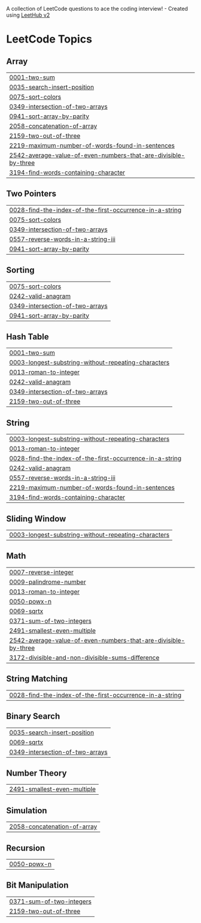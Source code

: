 A collection of LeetCode questions to ace the coding interview! - Created using [LeetHub v2](https://github.com/arunbhardwaj/LeetHub-2.0)
<!---LeetCode Topics Start-->
# LeetCode Topics
## Array
|  |
| ------- |
| [0001-two-sum](https://github.com/Faizfavaz4646/myleetcode/tree/master/0001-two-sum) |
| [0035-search-insert-position](https://github.com/Faizfavaz4646/myleetcode/tree/master/0035-search-insert-position) |
| [0075-sort-colors](https://github.com/Faizfavaz4646/myleetcode/tree/master/0075-sort-colors) |
| [0349-intersection-of-two-arrays](https://github.com/Faizfavaz4646/myleetcode/tree/master/0349-intersection-of-two-arrays) |
| [0941-sort-array-by-parity](https://github.com/Faizfavaz4646/myleetcode/tree/master/0941-sort-array-by-parity) |
| [2058-concatenation-of-array](https://github.com/Faizfavaz4646/myleetcode/tree/master/2058-concatenation-of-array) |
| [2159-two-out-of-three](https://github.com/Faizfavaz4646/myleetcode/tree/master/2159-two-out-of-three) |
| [2219-maximum-number-of-words-found-in-sentences](https://github.com/Faizfavaz4646/myleetcode/tree/master/2219-maximum-number-of-words-found-in-sentences) |
| [2542-average-value-of-even-numbers-that-are-divisible-by-three](https://github.com/Faizfavaz4646/myleetcode/tree/master/2542-average-value-of-even-numbers-that-are-divisible-by-three) |
| [3194-find-words-containing-character](https://github.com/Faizfavaz4646/myleetcode/tree/master/3194-find-words-containing-character) |
## Two Pointers
|  |
| ------- |
| [0028-find-the-index-of-the-first-occurrence-in-a-string](https://github.com/Faizfavaz4646/myleetcode/tree/master/0028-find-the-index-of-the-first-occurrence-in-a-string) |
| [0075-sort-colors](https://github.com/Faizfavaz4646/myleetcode/tree/master/0075-sort-colors) |
| [0349-intersection-of-two-arrays](https://github.com/Faizfavaz4646/myleetcode/tree/master/0349-intersection-of-two-arrays) |
| [0557-reverse-words-in-a-string-iii](https://github.com/Faizfavaz4646/myleetcode/tree/master/0557-reverse-words-in-a-string-iii) |
| [0941-sort-array-by-parity](https://github.com/Faizfavaz4646/myleetcode/tree/master/0941-sort-array-by-parity) |
## Sorting
|  |
| ------- |
| [0075-sort-colors](https://github.com/Faizfavaz4646/myleetcode/tree/master/0075-sort-colors) |
| [0242-valid-anagram](https://github.com/Faizfavaz4646/myleetcode/tree/master/0242-valid-anagram) |
| [0349-intersection-of-two-arrays](https://github.com/Faizfavaz4646/myleetcode/tree/master/0349-intersection-of-two-arrays) |
| [0941-sort-array-by-parity](https://github.com/Faizfavaz4646/myleetcode/tree/master/0941-sort-array-by-parity) |
## Hash Table
|  |
| ------- |
| [0001-two-sum](https://github.com/Faizfavaz4646/myleetcode/tree/master/0001-two-sum) |
| [0003-longest-substring-without-repeating-characters](https://github.com/Faizfavaz4646/myleetcode/tree/master/0003-longest-substring-without-repeating-characters) |
| [0013-roman-to-integer](https://github.com/Faizfavaz4646/myleetcode/tree/master/0013-roman-to-integer) |
| [0242-valid-anagram](https://github.com/Faizfavaz4646/myleetcode/tree/master/0242-valid-anagram) |
| [0349-intersection-of-two-arrays](https://github.com/Faizfavaz4646/myleetcode/tree/master/0349-intersection-of-two-arrays) |
| [2159-two-out-of-three](https://github.com/Faizfavaz4646/myleetcode/tree/master/2159-two-out-of-three) |
## String
|  |
| ------- |
| [0003-longest-substring-without-repeating-characters](https://github.com/Faizfavaz4646/myleetcode/tree/master/0003-longest-substring-without-repeating-characters) |
| [0013-roman-to-integer](https://github.com/Faizfavaz4646/myleetcode/tree/master/0013-roman-to-integer) |
| [0028-find-the-index-of-the-first-occurrence-in-a-string](https://github.com/Faizfavaz4646/myleetcode/tree/master/0028-find-the-index-of-the-first-occurrence-in-a-string) |
| [0242-valid-anagram](https://github.com/Faizfavaz4646/myleetcode/tree/master/0242-valid-anagram) |
| [0557-reverse-words-in-a-string-iii](https://github.com/Faizfavaz4646/myleetcode/tree/master/0557-reverse-words-in-a-string-iii) |
| [2219-maximum-number-of-words-found-in-sentences](https://github.com/Faizfavaz4646/myleetcode/tree/master/2219-maximum-number-of-words-found-in-sentences) |
| [3194-find-words-containing-character](https://github.com/Faizfavaz4646/myleetcode/tree/master/3194-find-words-containing-character) |
## Sliding Window
|  |
| ------- |
| [0003-longest-substring-without-repeating-characters](https://github.com/Faizfavaz4646/myleetcode/tree/master/0003-longest-substring-without-repeating-characters) |
## Math
|  |
| ------- |
| [0007-reverse-integer](https://github.com/Faizfavaz4646/myleetcode/tree/master/0007-reverse-integer) |
| [0009-palindrome-number](https://github.com/Faizfavaz4646/myleetcode/tree/master/0009-palindrome-number) |
| [0013-roman-to-integer](https://github.com/Faizfavaz4646/myleetcode/tree/master/0013-roman-to-integer) |
| [0050-powx-n](https://github.com/Faizfavaz4646/myleetcode/tree/master/0050-powx-n) |
| [0069-sqrtx](https://github.com/Faizfavaz4646/myleetcode/tree/master/0069-sqrtx) |
| [0371-sum-of-two-integers](https://github.com/Faizfavaz4646/myleetcode/tree/master/0371-sum-of-two-integers) |
| [2491-smallest-even-multiple](https://github.com/Faizfavaz4646/myleetcode/tree/master/2491-smallest-even-multiple) |
| [2542-average-value-of-even-numbers-that-are-divisible-by-three](https://github.com/Faizfavaz4646/myleetcode/tree/master/2542-average-value-of-even-numbers-that-are-divisible-by-three) |
| [3172-divisible-and-non-divisible-sums-difference](https://github.com/Faizfavaz4646/myleetcode/tree/master/3172-divisible-and-non-divisible-sums-difference) |
## String Matching
|  |
| ------- |
| [0028-find-the-index-of-the-first-occurrence-in-a-string](https://github.com/Faizfavaz4646/myleetcode/tree/master/0028-find-the-index-of-the-first-occurrence-in-a-string) |
## Binary Search
|  |
| ------- |
| [0035-search-insert-position](https://github.com/Faizfavaz4646/myleetcode/tree/master/0035-search-insert-position) |
| [0069-sqrtx](https://github.com/Faizfavaz4646/myleetcode/tree/master/0069-sqrtx) |
| [0349-intersection-of-two-arrays](https://github.com/Faizfavaz4646/myleetcode/tree/master/0349-intersection-of-two-arrays) |
## Number Theory
|  |
| ------- |
| [2491-smallest-even-multiple](https://github.com/Faizfavaz4646/myleetcode/tree/master/2491-smallest-even-multiple) |
## Simulation
|  |
| ------- |
| [2058-concatenation-of-array](https://github.com/Faizfavaz4646/myleetcode/tree/master/2058-concatenation-of-array) |
## Recursion
|  |
| ------- |
| [0050-powx-n](https://github.com/Faizfavaz4646/myleetcode/tree/master/0050-powx-n) |
## Bit Manipulation
|  |
| ------- |
| [0371-sum-of-two-integers](https://github.com/Faizfavaz4646/myleetcode/tree/master/0371-sum-of-two-integers) |
| [2159-two-out-of-three](https://github.com/Faizfavaz4646/myleetcode/tree/master/2159-two-out-of-three) |
<!---LeetCode Topics End-->